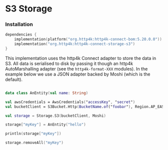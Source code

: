 # S3 Storage

### Installation 

```kotlin
dependencies {
    implementation(platform("org.http4k:http4k-connect-bom:5.20.0.0"))
    implementation("org.http4k:http4k-connect-storage-s3")
}
```


This implementation uses the http4k Connect adapter to store the data in S3. All data is serialised to disk by
passing it though an http4k AutoMarshalling adapter (see the `http4k-format-XXX` modules). In the example below we use a
JSON adapter backed by Moshi (which is the default).

```kotlin

data class AnEntity(val name: String)

val awsCredentials = AwsCredentials("accessKey", "secret")
val bucketClient = S3Bucket.Http(BucketName.of("foobar"), Region.AP_EAST_1, { awsCredentials }, JavaHttpClient(), Clock.systemUTC())

val storage = Storage.S3(bucketClient, Moshi)

storage["myKey"] = AnEntity("hello")

println(storage["myKey"])

storage.removeAll("myKey")
```
